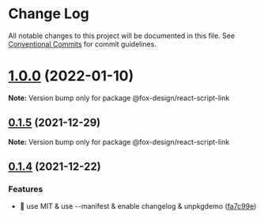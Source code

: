 # Change Log

All notable changes to this project will be documented in this file.
See [Conventional Commits](https://conventionalcommits.org) for commit guidelines.

# [1.0.0](https://github.com/foxpage/foxpage-component-react/compare/@fox-design/react-script-link@0.1.5...@fox-design/react-script-link@1.0.0) (2022-01-10)

**Note:** Version bump only for package @fox-design/react-script-link





## [0.1.5](https://github.com/foxfamily/foxpage-component-react/compare/@fox-design/react-script-link@0.1.4...@fox-design/react-script-link@0.1.5) (2021-12-29)

**Note:** Version bump only for package @fox-design/react-script-link





## [0.1.4](https://github.com/foxfamily/foxpage-component-react/compare/@fox-design/react-script-link@0.1.3...@fox-design/react-script-link@0.1.4) (2021-12-22)


### Features

* 🎸 use MIT & use --manifest & enable changelog & unpkgdemo ([fa7c99e](https://github.com/foxfamily/foxpage-component-react/commit/fa7c99ee497cb0a84aacaa8d97fa57c5a231d9fe))
